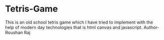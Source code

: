 # Tetris-Game
This is an old school tetris game which I have tried to implement with the help of modern day technologies that is html canvas and javascript.
Author- Roushan Raj
